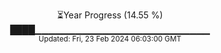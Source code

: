 <p align="center">
⏳Year Progress (14.55 %)<br>
████▁▁▁▁▁▁▁▁▁▁▁▁▁▁▁▁▁▁▁▁▁▁▁▁▁▁ <br>
<sub>Updated: Fri, 23 Feb 2024 06:03:00 GMT</sub>
</p>

